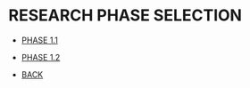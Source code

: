 # RESEARCH PHASE SELECTION

- [PHASE 1.1](POINTONE.md)
- [PHASE 1.2](POINTTWO.md)




















- [BACK](../README.md)
